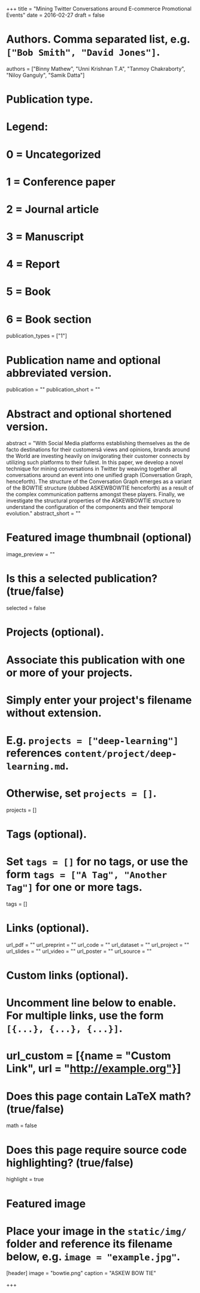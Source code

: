 +++
title = "Mining Twitter Conversations around E-commerce Promotional Events"
date = 2016-02-27
draft = false

# Authors. Comma separated list, e.g. `["Bob Smith", "David Jones"]`.
authors = ["Binny Mathew", "Unni Krishnan T.A", "Tanmoy Chakraborty", "Niloy Ganguly", "Samik Datta"]

# Publication type.
# Legend:
# 0 = Uncategorized
# 1 = Conference paper
# 2 = Journal article
# 3 = Manuscript
# 4 = Report
# 5 = Book
# 6 = Book section
publication_types = ["1"]

# Publication name and optional abbreviated version.
publication = ""
publication_short = ""

# Abstract and optional shortened version.
abstract = "With Social Media platforms establishing themselves as the de facto destinations for their customersâ views and opinions, brands around the World are investing heavily on invigorating their customer connects by utilizing such platforms to their fullest. In this paper, we develop a novel technique for mining conversations in Twitter by weaving together all conversations around an event into one unified graph (Conversation Graph, henceforth). The structure of the Conversation Graph emerges as a variant of the BOWTIE structure (dubbed ASKEWBOWTIE henceforth) as a result of the complex communication patterns amongst these players. Finally, we investigate the structural properties of the ASKEWBOWTIE structure to understand the configuration of the components and their temporal evolution."
abstract_short = ""

# Featured image thumbnail (optional)
image_preview = ""

# Is this a selected publication? (true/false)
selected = false

# Projects (optional).
#   Associate this publication with one or more of your projects.
#   Simply enter your project's filename without extension.
#   E.g. `projects = ["deep-learning"]` references `content/project/deep-learning.md`.
#   Otherwise, set `projects = []`.
projects = []

# Tags (optional).
#   Set `tags = []` for no tags, or use the form `tags = ["A Tag", "Another Tag"]` for one or more tags.
tags = []

# Links (optional).
url_pdf = ""
url_preprint = ""
url_code = ""
url_dataset = ""
url_project = ""
url_slides = ""
url_video = ""
url_poster = ""
url_source = ""

# Custom links (optional).
#   Uncomment line below to enable. For multiple links, use the form `[{...}, {...}, {...}]`.
# url_custom = [{name = "Custom Link", url = "http://example.org"}]

# Does this page contain LaTeX math? (true/false)
math = false

# Does this page require source code highlighting? (true/false)
highlight = true

# Featured image
# Place your image in the `static/img/` folder and reference its filename below, e.g. `image = "example.jpg"`.
[header]
image = "bowtie.png"
caption = "ASKEW BOW TIE"

+++

